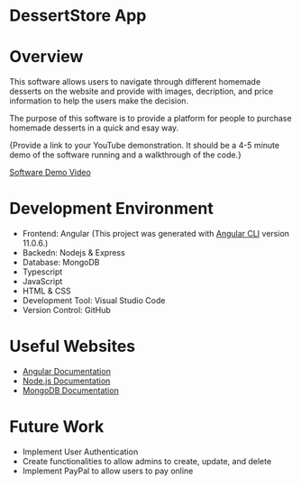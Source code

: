 # DessertStore App

# Overview

This software allows users to navigate through different homemade desserts on the website and provide with images, decription, and price information to help the users make the decision.

The purpose of this software is to provide a platform for people to purchase homemade desserts in a quick and esay way.

{Provide a link to your YouTube demonstration.  It should be a 4-5 minute demo of the software running and a walkthrough of the code.}

[Software Demo Video](http://youtube.link.goes.here)

# Development Environment

* Frontend: Angular (This project was generated with [Angular CLI](https://github.com/angular/angular-cli) version 11.0.6.)
* Backedn: Nodejs & Express
* Database: MongoDB
* Typescript
* JavaScript
* HTML & CSS
* Development Tool: Visual Studio Code
* Version Control: GitHub

# Useful Websites

* [Angular Documentation](https://angular.io/docs)
* [Node.js Documentation](https://nodejs.org/en/docs/)
* [MongoDB Documentation](https://docs.mongodb.com/manual/)

# Future Work

* Implement User Authentication
* Create functionalities to allow admins to create, update, and delete
* Implement PayPal to allow users to pay online
